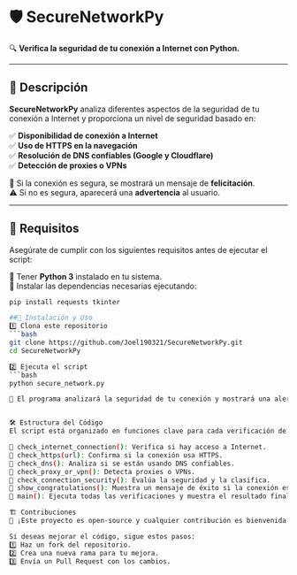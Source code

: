 # 🛡️ SecureNetworkPy  
🔍 **Verifica la seguridad de tu conexión a Internet con Python.**  

---

## 📌 Descripción  
**SecureNetworkPy** analiza diferentes aspectos de la seguridad de tu conexión a Internet y proporciona un nivel de seguridad basado en:  

✅ **Disponibilidad de conexión a Internet**  
✅ **Uso de HTTPS en la navegación**  
✅ **Resolución de DNS confiables (Google y Cloudflare)**  
✅ **Detección de proxies o VPNs**  

📢 Si la conexión es segura, se mostrará un mensaje de **felicitación**.  
⚠️ Si no es segura, aparecerá una **advertencia** al usuario.  

---

## 🚀 Requisitos  
Asegúrate de cumplir con los siguientes requisitos antes de ejecutar el script:  

🔹 Tener **Python 3** instalado en tu sistema.  
🔹 Instalar las dependencias necesarias ejecutando:  

```bash
pip install requests tkinter

##🔧 Instalación y Uso
1️⃣ Clona este repositorio
```bash
git clone https://github.com/Joel190321/SecureNetworkPy.git
cd SecureNetworkPy

2️⃣ Ejecuta el script
```bash
python secure_network.py

📌 El programa analizará la seguridad de tu conexión y mostrará una alerta o un mensaje de éxito en caso de que sea segura


🛠️ Estructura del Código
El script está organizado en funciones clave para cada verificación de seguridad:

🔹 check_internet_connection(): Verifica si hay acceso a Internet.
🔹 check_https(url): Confirma si la conexión usa HTTPS.
🔹 check_dns(): Analiza si se están usando DNS confiables.
🔹 check_proxy_or_vpn(): Detecta proxies o VPNs.
🔹 check_connection_security(): Evalúa la seguridad y la clasifica.
🔹 show_congratulations(): Muestra un mensaje de éxito si la conexión es segura.
🔹 main(): Ejecuta todas las verificaciones y muestra el resultado final.

🏗️ Contribuciones
🚀 ¡Este proyecto es open-source y cualquier contribución es bienvenida!

Si deseas mejorar el código, sigue estos pasos:
1️⃣ Haz un fork del repositorio.
2️⃣ Crea una nueva rama para tu mejora.
3️⃣ Envía un Pull Request con los cambios.


